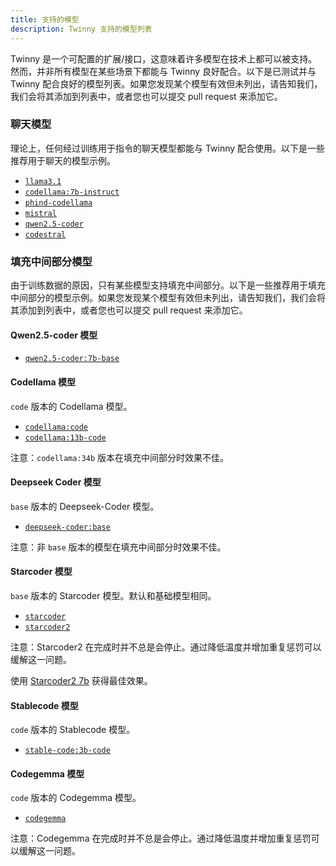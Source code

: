 ```yaml
---
title: 支持的模型  
description: Twinny 支持的模型列表  
---
```


Twinny 是一个可配置的扩展/接口，这意味着许多模型在技术上都可以被支持。然而，并非所有模型在某些场景下都能与 Twinny 良好配合。以下是已测试并与 Twinny 配合良好的模型列表。如果您发现某个模型有效但未列出，请告知我们，我们会将其添加到列表中，或者您也可以提交 pull request 来添加它。

### 聊天模型

理论上，任何经过训练用于指令的聊天模型都能与 Twinny 配合使用。以下是一些推荐用于聊天的模型示例。


- [`llama3.1`](https://ollama.com/library/llama3.1)
- [`codellama:7b-instruct`](https://ollama.com/library/codellama:instruct)
- [`phind-codellama`](https://ollama.com/library/phind-codellama)
- [`mistral`](https://ollama.com/library/mistral)
- [`qwen2.5-coder`](https://ollama.com/library/qwen2.5-coder:7b-instruct)
- [`codestral`](https://ollama.com/library/codestral)

### 填充中间部分模型

由于训练数据的原因，只有某些模型支持填充中间部分。以下是一些推荐用于填充中间部分的模型示例。如果您发现某个模型有效但未列出，请告知我们，我们会将其添加到列表中，或者您也可以提交 pull request 来添加它。

#### Qwen2.5-coder 模型

- [`qwen2.5-coder:7b-base`](https://ollama.com/library/qwen2.5-coder:7b-base)

#### Codellama 模型

`code` 版本的 Codellama 模型。

- [`codellama:code`](https://ollama.com/library/codellama:code)
- [`codellama:13b-code`](https://ollama.com/library/codellama:13b-code)

注意：`codellama:34b` 版本在填充中间部分时效果不佳。

#### Deepseek Coder 模型

`base` 版本的 Deepseek-Coder 模型。

- [`deepseek-coder:base`](https://ollama.com/library/deepseek-coder:base)

注意：非 `base` 版本的模型在填充中间部分时效果不佳。

#### Starcoder 模型

`base` 版本的 Starcoder 模型。默认和基础模型相同。

- [`starcoder`](https://ollama.com/library/starcoder)
- [`starcoder2`](https://ollama.com/library/starcoder2)

注意：Starcoder2 在完成时并不总是会停止。通过降低温度并增加重复惩罚可以缓解这一问题。

使用 [Starcoder2 7b](https://ollama.com/library/starcoder2:7b) 获得最佳效果。

#### Stablecode 模型

`code` 版本的 Stablecode 模型。

- [`stable-code:3b-code`](https://ollama.com/library/stable-code:3b-code)

#### Codegemma 模型

`code` 版本的 Codegemma 模型。

- [`codegemma`](https://ollama.com/library/codegemma:7b-code)

注意：Codegemma 在完成时并不总是会停止。通过降低温度并增加重复惩罚可以缓解这一问题。